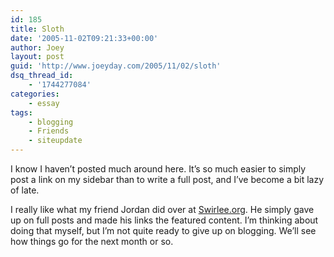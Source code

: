 ```yaml
---
id: 185
title: Sloth
date: '2005-11-02T09:21:33+00:00'
author: Joey
layout: post
guid: 'http://www.joeyday.com/2005/11/02/sloth'
dsq_thread_id:
    - '1744277084'
categories:
    - essay
tags:
    - blogging
    - Friends
    - siteupdate
---
```


I know I haven’t posted much around here. It’s so much easier to simply post a link on my sidebar than to write a full post, and I’ve become a bit lazy of late.

I really like what my friend Jordan did over at [Swirlee.org](http://www.swirlee.org). He simply gave up on full posts and made his links the featured content. I’m thinking about doing that myself, but I’m not quite ready to give up on blogging. We’ll see how things go for the next month or so.